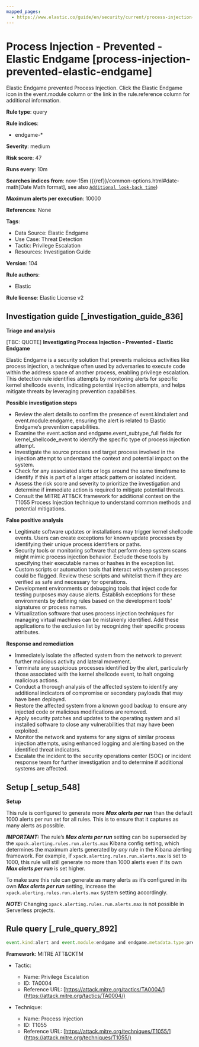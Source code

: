```yaml
---
mapped_pages:
  - https://www.elastic.co/guide/en/security/current/process-injection-prevented-elastic-endgame.html
---
```


# Process Injection - Prevented - Elastic Endgame [process-injection-prevented-elastic-endgame]

Elastic Endgame prevented Process Injection. Click the Elastic Endgame icon in the event.module column or the link in the rule.reference column for additional information.

**Rule type**: query

**Rule indices**:

* endgame-*

**Severity**: medium

**Risk score**: 47

**Runs every**: 10m

**Searches indices from**: now-15m ({{ref}}/common-options.html#date-math[Date Math format], see also [`Additional look-back time`](docs-content://solutions/security/detect-and-alert/create-detection-rule.md#rule-schedule))

**Maximum alerts per execution**: 10000

**References**: None

**Tags**:

* Data Source: Elastic Endgame
* Use Case: Threat Detection
* Tactic: Privilege Escalation
* Resources: Investigation Guide

**Version**: 104

**Rule authors**:

* Elastic

**Rule license**: Elastic License v2

## Investigation guide [_investigation_guide_836]

**Triage and analysis**

[TBC: QUOTE]
**Investigating Process Injection - Prevented - Elastic Endgame**

Elastic Endgame is a security solution that prevents malicious activities like process injection, a technique often used by adversaries to execute code within the address space of another process, enabling privilege escalation. This detection rule identifies attempts by monitoring alerts for specific kernel shellcode events, indicating potential injection attempts, and helps mitigate threats by leveraging prevention capabilities.

**Possible investigation steps**

* Review the alert details to confirm the presence of event.kind:alert and event.module:endgame, ensuring the alert is related to Elastic Endgame’s prevention capabilities.
* Examine the event.action and endgame.event_subtype_full fields for kernel_shellcode_event to identify the specific type of process injection attempt.
* Investigate the source process and target process involved in the injection attempt to understand the context and potential impact on the system.
* Check for any associated alerts or logs around the same timeframe to identify if this is part of a larger attack pattern or isolated incident.
* Assess the risk score and severity to prioritize the investigation and determine if immediate action is required to mitigate potential threats.
* Consult the MITRE ATT&CK framework for additional context on the T1055 Process Injection technique to understand common methods and potential mitigations.

**False positive analysis**

* Legitimate software updates or installations may trigger kernel shellcode events. Users can create exceptions for known update processes by identifying their unique process identifiers or paths.
* Security tools or monitoring software that perform deep system scans might mimic process injection behavior. Exclude these tools by specifying their executable names or hashes in the exception list.
* Custom scripts or automation tools that interact with system processes could be flagged. Review these scripts and whitelist them if they are verified as safe and necessary for operations.
* Development environments or debugging tools that inject code for testing purposes may cause alerts. Establish exceptions for these environments by defining rules based on the development tools' signatures or process names.
* Virtualization software that uses process injection techniques for managing virtual machines can be mistakenly identified. Add these applications to the exclusion list by recognizing their specific process attributes.

**Response and remediation**

* Immediately isolate the affected system from the network to prevent further malicious activity and lateral movement.
* Terminate any suspicious processes identified by the alert, particularly those associated with the kernel shellcode event, to halt ongoing malicious actions.
* Conduct a thorough analysis of the affected system to identify any additional indicators of compromise or secondary payloads that may have been deployed.
* Restore the affected system from a known good backup to ensure any injected code or malicious modifications are removed.
* Apply security patches and updates to the operating system and all installed software to close any vulnerabilities that may have been exploited.
* Monitor the network and systems for any signs of similar process injection attempts, using enhanced logging and alerting based on the identified threat indicators.
* Escalate the incident to the security operations center (SOC) or incident response team for further investigation and to determine if additional systems are affected.


## Setup [_setup_548]

**Setup**

This rule is configured to generate more ***Max alerts per run*** than the default 1000 alerts per run set for all rules. This is to ensure that it captures as many alerts as possible.

***IMPORTANT:*** The rule’s ***Max alerts per run*** setting can be superseded by the `xpack.alerting.rules.run.alerts.max` Kibana config setting, which determines the maximum alerts generated by *any* rule in the Kibana alerting framework. For example, if `xpack.alerting.rules.run.alerts.max` is set to 1000, this rule will still generate no more than 1000 alerts even if its own ***Max alerts per run*** is set higher.

To make sure this rule can generate as many alerts as it’s configured in its own ***Max alerts per run*** setting, increase the `xpack.alerting.rules.run.alerts.max` system setting accordingly.

***NOTE:*** Changing `xpack.alerting.rules.run.alerts.max` is not possible in Serverless projects.


## Rule query [_rule_query_892]

```js
event.kind:alert and event.module:endgame and endgame.metadata.type:prevention and (event.action:kernel_shellcode_event or endgame.event_subtype_full:kernel_shellcode_event)
```

**Framework**: MITRE ATT&CKTM

* Tactic:

    * Name: Privilege Escalation
    * ID: TA0004
    * Reference URL: [https://attack.mitre.org/tactics/TA0004/](https://attack.mitre.org/tactics/TA0004/)

* Technique:

    * Name: Process Injection
    * ID: T1055
    * Reference URL: [https://attack.mitre.org/techniques/T1055/](https://attack.mitre.org/techniques/T1055/)



